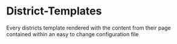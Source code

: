 # District-Templates
Every districts template rendered with the content from their page contained within an easy to change configuration file
